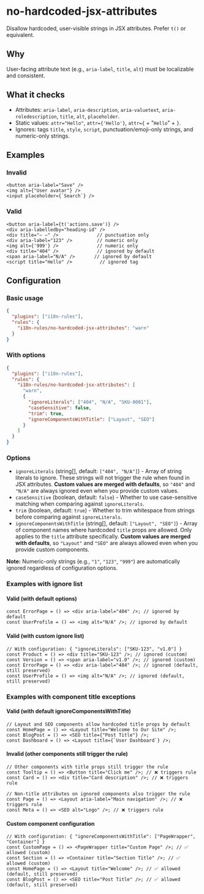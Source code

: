 # no-hardcoded-jsx-attributes

Disallow hardcoded, user-visible strings in JSX attributes. Prefer `t()` or equivalent.

## Why

User-facing attribute text (e.g., `aria-label`, `title`, `alt`) must be localizable and consistent.

## What it checks

- Attributes: `aria-label`, `aria-description`, `aria-valuetext`, `aria-roledescription`, `title`, `alt`, `placeholder`.
- Static values: `attr="Hello"`, `attr={'Hello'}`, `attr={` + "`Hello`" + `}`.
- Ignores: tags `title`, `style`, `script`, punctuation/emoji-only strings, and numeric-only strings.

## Examples

### Invalid

```tsx
<button aria-label="Save" />
<img alt={"User avatar"} />
<input placeholder={`Search`} />
```

### Valid

```tsx
<button aria-label={t('actions.save')} />
<div aria-labelledby="heading-id" />
<div title="— —" />              // punctuation only
<div aria-label="123" />         // numeric only
<img alt={'999'} />              // numeric only
<div title="404" />              // ignored by default
<span aria-label="N/A" />       // ignored by default
<script title="Hello" />          // ignored tag
```

## Configuration

### Basic usage

```json
{
  "plugins": ["i18n-rules"],
  "rules": {
    "i18n-rules/no-hardcoded-jsx-attributes": "warn"
  }
}
```

### With options

```json
{
  "plugins": ["i18n-rules"],
  "rules": {
    "i18n-rules/no-hardcoded-jsx-attributes": [
      "warn",
      {
        "ignoreLiterals": ["404", "N/A", "SKU-0001"],
        "caseSensitive": false,
        "trim": true,
        "ignoreComponentsWithTitle": ["Layout", "SEO"]
      }
    ]
  }
}
```

### Options

- `ignoreLiterals` (string[], default: `["404", "N/A"]`) - Array of string literals to ignore. These strings will not trigger the rule when found in JSX attributes. **Custom values are merged with defaults**, so `"404"` and `"N/A"` are always ignored even when you provide custom values.
- `caseSensitive` (boolean, default: `false`) - Whether to use case-sensitive matching when comparing against `ignoreLiterals`.
- `trim` (boolean, default: `true`) - Whether to trim whitespace from strings before comparing against `ignoreLiterals`.
- `ignoreComponentsWithTitle` (string[], default: `["Layout", "SEO"]`) - Array of component names where hardcoded `title` props are allowed. Only applies to the `title` attribute specifically. **Custom values are merged with defaults**, so `"Layout"` and `"SEO"` are always allowed even when you provide custom components.

**Note:** Numeric-only strings (e.g., `"1"`, `"123"`, `"999"`) are automatically ignored regardless of configuration options.

### Examples with ignore list

#### Valid (with default options)

```tsx
const ErrorPage = () => <div aria-label="404" />; // ignored by default
const UserProfile = () => <img alt="N/A" />; // ignored by default
```

#### Valid (with custom ignore list)

```tsx
// With configuration: { "ignoreLiterals": ["SKU-123", "v1.0"] }
const Product = () => <div title="SKU-123" />; // ignored (custom)
const Version = () => <span aria-label="v1.0" />; // ignored (custom)
const ErrorPage = () => <div aria-label="404" />; // ignored (default, still preserved)
const UserProfile = () => <img alt="N/A" />; // ignored (default, still preserved)
```

### Examples with component title exceptions

#### Valid (with default ignoreComponentsWithTitle)

```tsx
// Layout and SEO components allow hardcoded title props by default
const HomePage = () => <Layout title="Welcome to Our Site" />;
const BlogPost = () => <SEO title={"Post Title"} />;
const Dashboard = () => <Layout title={`User Dashboard`} />;
```

#### Invalid (other components still trigger the rule)

```tsx
// Other components with title props still trigger the rule
const Tooltip = () => <Button title="Click me" />; // ❌ triggers rule
const Card = () => <div title="Card description" />; // ❌ triggers rule

// Non-title attributes on ignored components also trigger the rule
const Page = () => <Layout aria-label="Main navigation" />; // ❌ triggers rule
const Meta = () => <SEO alt="Logo" />; // ❌ triggers rule
```

#### Custom component configuration

```tsx
// With configuration: { "ignoreComponentsWithTitle": ["PageWrapper", "Container"] }
const CustomPage = () => <PageWrapper title="Custom Page" />; // ✅ allowed (custom)
const Section = () => <Container title="Section Title" />; // ✅ allowed (custom)
const HomePage = () => <Layout title="Welcome" />; // ✅ allowed (default, still preserved)
const BlogPost = () => <SEO title="Post Title" />; // ✅ allowed (default, still preserved)
```
